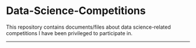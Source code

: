 # Data-Science-Competitions
This repository contains documents/files about data science-related competitions I have been privileged to participate in.


---
